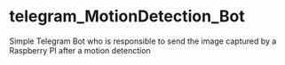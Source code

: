 # telegram_MotionDetection_Bot
Simple Telegram Bot who is responsible to send the image captured by a Raspberry PI after a motion detenction
